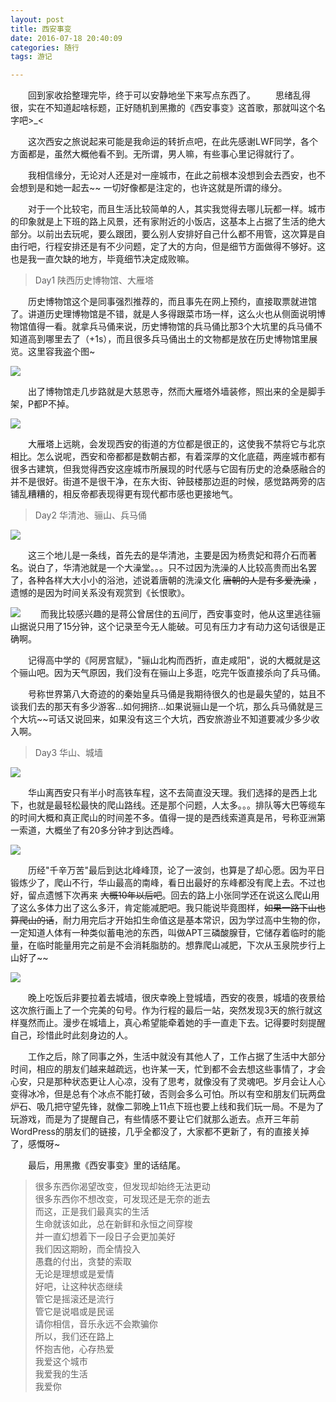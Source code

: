 ```yaml
---
layout: post
title: 西安事变
date: 2016-07-18 20:40:09
categories: 随行
tags: 游记

---
```


　　回到家收拾整理完毕，终于可以安静地坐下来写点东西了。
　　思绪乱得很，实在不知道起啥标题，正好随机到黑撒的《西安事变》这首歌，那就叫这个名字吧>_<

  <!--more -->

　　这次西安之旅说起来可能是我命运的转折点吧，在此先感谢LWF同学，各个方面都是，虽然大概他看不到。无所谓，男人嘛，有些事心里记得就行了。

　　我相信缘分，无论对人还是对一座城市，在此之前根本没想到会去西安，也不会想到是和她一起去~~ 一切好像都是注定的，也许这就是所谓的缘分。

　　对于一个比较宅，而且生活比较简单的人，其实我觉得去哪儿玩都一样。城市的印象就是上下班的路上风景，还有家附近的小饭店，这基本上占据了生活的绝大部分。以前出去玩呢，要么跟团，要么别人安排好自己什么都不用管，这次算是自由行吧，行程安排还是有不少问题，定了大的方向，但是细节方面做得不够好。这也是我一直欠缺的地方，毕竟细节决定成败嘛。

>Day1 陕西历史博物馆、大雁塔

　　历史博物馆这个是同事强烈推荐的，而且事先在网上预约，直接取票就进馆了。讲道历史理博物馆是不错，就是人多得跟菜市场一样，这么火也从侧面说明博物馆值得一看。就拿兵马俑来说，历史博物馆的兵马俑比那3个大坑里的兵马俑不知道高到哪里去了（+1s），而且很多兵马俑出土的文物都是放在历史博物馆里展览。这里容我盗个图~

![](http://shurriklab.qiniudn.com/wu506m5smk5lj3joy7r94aj2oi.png)

　　出了博物馆走几步路就是大慈恩寺，然而大雁塔外墙装修，照出来的全是脚手架，P都P不掉。

![](http://shurriklab.qiniudn.com/cv770mfjhltk29kd6smxf1c434.png)

　　大雁塔上远眺，会发现西安的街道的方位都是很正的，这使我不禁将它与北京相比。怎么说呢，西安和帝都都是数朝古都，有着深厚的文化底蕴，两座城市都有很多古建筑，但我觉得西安这座城市所展现的时代感与它固有历史的沧桑感融合的并不是很好。街道不是很干净，在东大街、钟鼓楼那边逛的时候，感觉路两旁的店铺乱糟糟的，相反帝都表现得更有现代都市感也更接地气。

>Day2 华清池、骊山、兵马俑

![](http://shurriklab.qiniudn.com/oxowhr7td0vhdoqq1w0qehe5c2.png)

　　这三个地儿是一条线，首先去的是华清池，主要是因为杨贵妃和蒋介石而著名。说白了，华清池就是一个大澡堂。。。只不过因为洗澡的人比较高贵而出名罢了，各种各样大大小小的浴池，述说着唐朝的洗澡文化 ~~唐朝的人是有多爱洗澡~~ ，遗憾的是因为时间关系没有观赏到《长恨歌》。

![](http://shurriklab.qiniudn.com/hd6qqdd5ewswnrn3lidf67v817.png)
　　而我比较感兴趣的是蒋公曾居住的五间厅，西安事变时，他从这里逃往骊山据说只用了15分钟，这个记录至今无人能破。可见有压力才有动力这句话很是正确啊。

　　记得高中学的《阿房宫赋》，"骊山北构而西折，直走咸阳"，说的大概就是这个骊山吧。因为天气原因，我们没有在骊山上多逛，吃完午饭直接杀向了兵马俑。

　　号称世界第八大奇迹的的秦始皇兵马俑是我期待很久的也是最失望的，姑且不谈我们去的那天有多少游客...如何拥挤...如果说骊山是一个坑，那么兵马俑就是三个大坑~~可话又说回来，如果没有这三个大坑，西安旅游业不知道要减少多少收入啊。

>Day3 华山、城墙

![](http://shurriklab.qiniudn.com/yuqjkl69lfcx41lapipl5logee.png)

　　华山离西安只有半小时高铁车程，这不去简直没天理。我们选择的是西上北下，也就是最轻松最快的爬山路线。还是那个问题，人太多。。。排队等大巴等缆车的时间大概和真正爬山的时间差不多。值得一提的是西线索道真是吊，号称亚洲第一索道，大概坐了有20多分钟才到达西峰。

![](http://shurriklab.qiniudn.com/irmp02cq51ocrlqihtol3a5v4e.png)

　　历经"千辛万苦"最后到达北峰峰顶，论了一波剑，也算是了却心愿。因为平日锻炼少了，爬山不行，华山最高的南峰，看日出最好的东峰都没有爬上去。不过也好，留点遗憾下次再来 ~~大概10年以后吧~~。回去的路上小张同学还在说这么爬山用了这么多体力出了这么多汗，肯定能减肥吧。我只能说毕竟图样，~~如果一路下山也算爬山的话~~，耐力用完后才开始扣生命值这是基本常识，因为学过高中生物的你，一定知道人体有一种类似蓄电池的东西，叫做APT三磷酸腺苷，它储存着临时的能量，在临时能量用完之前是不会消耗脂肪的。想靠爬山减肥，下次从玉泉院步行上山好了~~

![](http://shurriklab.qiniudn.com/9zeh2ow7mtgwrywsic64d4423m.png)

　　晚上吃饭后非要拉着去城墙，很庆幸晚上登城墙，西安的夜景，城墙的夜景给这次旅行画上了一个完美的句号。作为行程的最后一站，突然发现3天的旅行就这样戛然而止。漫步在城墙上，真心希望能牵着她的手一直走下去。记得要时刻提醒自己，珍惜此时此刻身边的人。

　　工作之后，除了同事之外，生活中就没有其他人了，工作占据了生活中大部分时间，相应的朋友们越来越疏远，也许某一天，忙到都不会去想这些事情了，才会心安，只是那种状态更让人心凉，没有了思考，就像没有了灵魂吧。岁月会让人心变得冰冷，但是总有个冰点不能打破，否则会多么可怕。所以有空和朋友们玩两盘炉石、吸几把守望先锋，就像二郭晚上11点下班也要上线和我们玩一局。不是为了玩游戏，而是为了提醒自己，有些情感不要让它们就那么逝去。点开三年前WordPress的朋友们的链接，几乎全都没了，大家都不更新了，有的直接关掉了，感慨呀~

　　最后，用黑撒《西安事变》里的话结尾。

>很多东西你渴望改变，但发现却始终无法更动  
很多东西你不想改变，可发现还是无奈的逝去  
而这，正是我们最真实的生活  
生命就该如此，总在新鲜和永恒之间穿梭  
并一直幻想着下一段日子会更加美好  
我们因这期盼，而全情投入  
愚蠢的付出，贪婪的索取  
无论是理想或是爱情  
好吧，让这种状态继续  
管它是摇滚还是流行  
管它是说唱或是民谣  
请你相信，音乐永远不会欺骗你  
所以，我们还在路上  
怀抱吉他，心存热爱  
我爱这个城市  
我爱我的生活  
我爱你